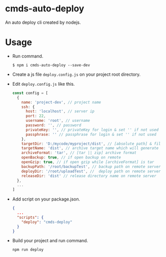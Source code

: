 # cmds-auto-deploy
An auto deploy cli created by nodejs.
# Usage
* Run command.
  ```shell
  $ npm i cmds-auto-deploy --save-dev
  ```
* Create a js file `deploy.config.js` on your project root directory.
* Edit `deploy.config.js` like this.
  
  ```js
  const config = [
    {
      name: 'project-dev', // project name
      ssh: {
        host: 'localhost', // server ip
        port: 22,
        username: 'root', // username
        password: '', // password
        privateKey: '', // privateKey for login & set '' if not used
        passphrase: '' // passphrase for login & set '' if not used
      },
      targetDir: 'D:/mycode/myproject/dist', // [absolute path] & file that need to be compressed
      targetName: 'dist', // archive target name which will generate a archive file like dist.tar or dist.zip.  *bugs existed & dont change it*
      archiveFormat: 'tar', // [tar || zip] archive format
      openBackup: true, // if open backup on remote
      openGzip: true, // if open gzip while [archiveFormat] is tar
      backupPath: '/root/backupTest', // backup path on remote server
      deployDir: '/root/uploadTest', //  deploy path on remote server
      releaseDir: 'dist' // release directory name on remote server
    },
    ...
  ]
  ```
* Add script on your package.json.
  ```json
  {
    ...
    "scripts": {
      "deploy": "cmds-deploy"
    }
  }
  ```
* Build your project and run command.
  ```shell
  npm run deploy
  ```